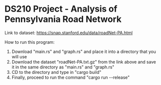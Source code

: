 # DS210 Project - Analysis of Pennsylvania Road Network

Link to dataset: https://snap.stanford.edu/data/roadNet-PA.html

How to run this program:
1) Download "main.rs" and "graph.rs" and place it into a directory that you will use
2) Download the dataset "roadNet-PA.txt.gz" from the link above and save it in the same directory as "main.rs" and "graph.rs"
3) CD to the directory and type in "cargo build"
4) Finally, proceed to run the command "cargo run --release"
   


